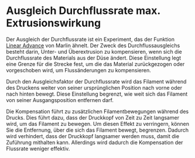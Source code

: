 Ausgleich Durchflussrate max. Extrusionswirkung
====
Der Ausgleich der Durchflussrate ist ein Experiment, das der Funktion [Linear Advance](http://marlinfw.org/docs/features/lin_advance.html) von Marlin ähnelt. Der Zweck des Durchflussausgleichs besteht darin, Unter- und Überextrusion zu kompensieren, wenn sich die Durchflussrate des Materials aus der Düse ändert. Diese Einstellung legt eine Grenze für die Strecke fest, um die das Material zurückgezogen oder vorgeschoben wird, um Flussänderungen zu kompensieren.

Durch den Ausgleichsfaktor der Durchflussrate wird das Filament während des Druckens weiter von seiner ursprünglichen Position nach vorne oder nach hinten bewegt. Diese Einstellung begrenzt, wie weit sich das Filament von seiner Ausgangsposition entfernen darf.

Die Kompensation führt zu zusätzlichen Filamentbewegungen während des Drucks. Dies führt dazu, dass der Druckkopf von Zeit zu Zeit langsamer wird, um das Filament zu bewegen. Um diesen Effekt zu verringern, können Sie die Entfernung, über die sich das Filament bewegt, begrenzen. Dadurch wird verhindert, dass der Druckkopf langsamer werden muss, damit die Zuführung mithalten kann. Allerdings wird dadurch die Kompensation der Flussrate weniger effektiv.